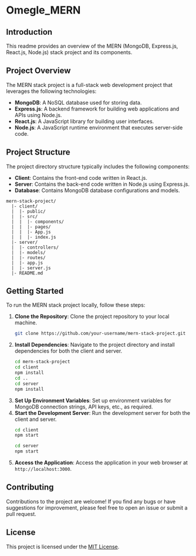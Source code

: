 ﻿# Omegle_MERN

## Introduction

This readme provides an overview of the MERN (MongoDB, Express.js, React.js, Node.js) stack project and its components.

## Project Overview

The MERN stack project is a full-stack web development project that leverages the following technologies:

- **MongoDB**: A NoSQL database used for storing data.
- **Express.js**: A backend framework for building web applications and APIs using Node.js.
- **React.js**: A JavaScript library for building user interfaces.
- **Node.js**: A JavaScript runtime environment that executes server-side code.

## Project Structure

The project directory structure typically includes the following components:

- **Client**: Contains the front-end code written in React.js.
- **Server**: Contains the back-end code written in Node.js using Express.js.
- **Database**: Contains MongoDB database configurations and models.

```
mern-stack-project/
  |- client/
  |  |- public/
  |  |- src/
  |  |  |- components/
  |  |  |- pages/
  |  |  |- App.js
  |  |  |- index.js
  |- server/
  |  |- controllers/
  |  |- models/
  |  |- routes/
  |  |- app.js
  |  |- server.js
  |- README.md
```

## Getting Started

To run the MERN stack project locally, follow these steps:

1. **Clone the Repository**: Clone the project repository to your local machine.
   ```bash
   git clone https://github.com/your-username/mern-stack-project.git
   ```
2. **Install Dependencies**: Navigate to the project directory and install dependencies for both the client and server.
   ```bash
   cd mern-stack-project
   cd client
   npm install
   cd ..
   cd server
   npm install
   ```
3. **Set Up Environment Variables**: Set up environment variables for MongoDB connection strings, API keys, etc., as required.
4. **Start the Development Server**: Run the development server for both the client and server.
   ```bash
   cd client
   npm start
   ```
   ```bash
   cd server
   npm start
   ```
5. **Access the Application**: Access the application in your web browser at `http://localhost:3000`.

## Contributing

Contributions to the project are welcome! If you find any bugs or have suggestions for improvement, please feel free to open an issue or submit a pull request.

## License

This project is licensed under the [MIT License](LICENSE).
